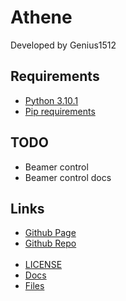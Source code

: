 <link rel="stylesheet" href="/athene/static/styles/standard.css">

# Athene

Developed by Genius1512

## Requirements

- [Python 3.10.1](https://www.python.org/downloads/release/python-3101/ "Python 3.10.1 Download site")
- [Pip requirements](requirements.txt "Requirements for the python app")

## TODO

- Beamer control
- Beamer control docs

## Links

- [Github Page](https://genius1512.github.io/athene "Github Page")
- [Github Repo](https://github.com/genius1512/athene)
<br><br>
- [LICENSE](license.txt "License")
- [Docs](https://genius1512.github.io/athene/docs/ "Athene Documentation")
- [Files](https://genius1512.github.io/athene/files "Files to download")
